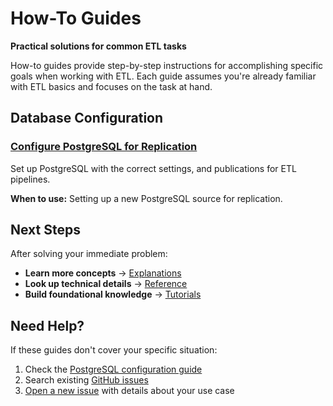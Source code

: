 
# How-To Guides

**Practical solutions for common ETL tasks**

How-to guides provide step-by-step instructions for accomplishing specific goals when working with ETL. Each guide assumes you're already familiar with ETL basics and focuses on the task at hand.

## Database Configuration

### [Configure PostgreSQL for Replication](configure-postgres.md)
Set up PostgreSQL with the correct settings, and publications for ETL pipelines.

**When to use:** Setting up a new PostgreSQL source for replication.

## Next Steps

After solving your immediate problem:

- **Learn more concepts** → [Explanations](../explanation/index.md)
- **Look up technical details** → [Reference](../reference/index.md)
- **Build foundational knowledge** → [Tutorials](../tutorials/index.md)

## Need Help?

If these guides don't cover your specific situation:
1. Check the [PostgreSQL configuration guide](configure-postgres.md)
2. Search existing [GitHub issues](https://github.com/supabase/etl/issues)
3. [Open a new issue](https://github.com/supabase/etl/issues/new) with details about your use case